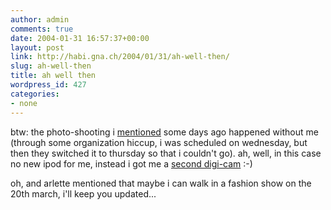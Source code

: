 ```yaml
---
author: admin
comments: true
date: 2004-01-31 16:57:37+00:00
layout: post
link: http://habi.gna.ch/2004/01/31/ah-well-then/
slug: ah-well-then
title: ah well then
wordpress_id: 427
categories:
- none
---
```


btw: the photo-shooting i [mentioned](http://habi.gna.ch/blog/archives/000194.html) some days ago happened without me (through some organization hiccup, i was scheduled on wednesday, but then they switched it to thursday so that i couldn't go).
ah, well, in this case no new ipod for me, instead  i got me a [second digi-cam](http://www.ricardo.ch/cgi-bin/auk?cmd=viewlot;lotid=308521947;) :-)

oh, and arlette mentioned that maybe i can walk in a fashion show on the 20th march, i'll keep you updated...
